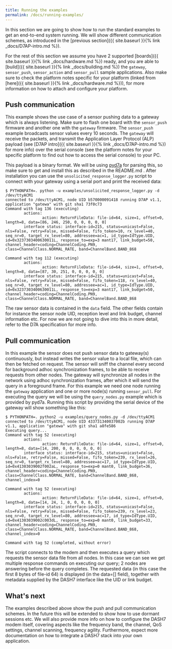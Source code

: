 ```yaml
---
title: Running the examples
permalink: /docs/running-examples/
---
```


In this section we are going to show how to run the standard examples to get an end-to-end system running.
We will show different communication schemes, as introduced in the [previous section]({{ site.baseurl }}{% link _docs/D7AP-intro.md %}).

For the rest of this section we assume you have 2 supported [boards]({{ site.baseurl }}{% link _docs/hardware.md %}) ready,
and you are able to [build]({{ site.baseurl }}{% link _docs/building.md %}) the `gateway`, `sensor_push`, `sensor_action` and `sensor_pull` sample applications.
Also make sure to check the platform notes specific for your platform (linked from [here]({{ site.baseurl }}{% link _docs/hardware.md %})), for more information on how to attach and configure your platform.

## Push communication

This example shows the use case of a sensor pushing data to a gateway which is always listening.
Make sure to flash one board with the `sensor_push` firmware and another one with the `gateway` firmware.
The `sensor_push` example broadcasts sensor values every 10 seconds. The `gateway` will receive the packets,
and transmit the Application Layer Protocol (ALP) payload (see [D7AP intro]({{ site.baseurl }}{% link _docs/D7AP-intro.md %}) for more info) over the serial console (see the platform notes for your specific platform to find out how to access the serial console) to your PC.

This payload is a binary format. We will be using [pyd7a](https://github.com/MOSAIC-LoPoW/pyd7a) for parsing this, so make sure to get and install this as described in the README.md .
After installation you can use the `unsolicited_response_logger.py` script to connect with your gateway using a serial port and print the received data:

	$ PYTHONPATH=. python -u examples/unsolicited_response_logger.py -d /dev/ttyACM1
	connected to /dev/ttyACM1, node UID b570000091418 running D7AP v1.1, application "gatewa" with git sha1 73f0c73
	Command with tag 136 (executing)
	        actions:
	                action: ReturnFileData: file-id=64, size=1, offset=0, length=8, data=[86, 246, 250, 0, 0, 0, 0, 0]
	        interface status: interface-id=215, status=unicast=False, nls=False, retry=False, missed=False, fifo_token=10, rx_level=40, seq_nr=0, target_rx_level=80, addressee=ac=1, id_type=IdType.UID, id=0x3237303400630011L, response_to=exp=3 mant17, link_budget=50, channel_header=coding=ChannelCoding.PN9, class=ChannelClass.NORMAL_RATE, band=ChannelBand.BAND_868

	Command with tag 112 (executing)
	        actions:
	                action: ReturnFileData: file-id=64, size=1, offset=0, length=8, data=[87, 30, 251, 0, 0, 0, 0, 0]
	        interface status: interface-id=215, status=unicast=False, nls=False, retry=False, missed=False, fifo_token=118, rx_level=40, seq_nr=0, target_rx_level=80, addressee=ac=1, id_type=IdType.UID, id=0x3237303400630011L, response_to=exp=3 mant17, link_budget=50, channel_header=coding=ChannelCoding.PN9, class=ChannelClass.NORMAL_RATE, band=ChannelBand.BAND_868

The raw sensor data is contained in the `data` field. The other fields contain for instance the sensor node UID, reception level and link budget, channel information etc. For now we are not going to dive into this in more detail, refer to the D7A specification for more info.

## Pull communication

In this example the sensor does not push sensor data to gateway(s) continuously, but instead writes the sensor value to a local file,
which can then be fetched on request. The sensor will sniff the channel every second for background adhoc synchronization frames, to be able to receive requests from other nodes. The gateway will synchronize all nodes in the network using adhoc synchronization frames, after which it will send the query in a foreground frame. For this example we need one node running the `gateway` application and one or more node(s) running `sensor_pull`. For executing the query we will be using the `query_nodes.py` example which is provided by pyd7a.
Running this script by providing the serial device of the gateway will show something like this:

	$ PYTHONPATH=. python2 -u examples/query_nodes.py -d /dev/ttyACM1
	connected to /dev/ttyACM1, node UID 433731340037002b running D7AP v1.1, application "gatewa" with git sha1 a8fe586
	Executing query...
	Command with tag 52 (executing)
	        actions:
	                action: ReturnFileData: file-id=64, size=1, offset=0, length=8, data=[14, 200, 0, 0, 0, 0, 0, 0]
	        interface status: interface-id=215, status=unicast=False, nls=False, retry=False, missed=False, fifo_token=239, rx_level=26, seq_nr=0, target_rx_level=80, addressee=ac=17, id_type=IdType.UID, id=0x41303039002f002aL, response_to=exp=0 mant0, link_budget=36, channel_header=coding=ChannelCoding.PN9, class=ChannelClass.NORMAL_RATE, band=ChannelBand.BAND_868, channel_index=0

	Command with tag 52 (executing)
	        actions:
	                action: ReturnFileData: file-id=64, size=1, offset=0, length=8, data=[14, 24, 1, 0, 0, 0, 0, 0]
	        interface status: interface-id=215, status=unicast=False, nls=False, retry=False, missed=False, fifo_token=239, rx_level=23, seq_nr=0, target_rx_level=80, addressee=ac=17, id_type=IdType.UID, id=0x41303039002c003dL, response_to=exp=0 mant0, link_budget=33, channel_header=coding=ChannelCoding.PN9, class=ChannelClass.NORMAL_RATE, band=ChannelBand.BAND_868, channel_index=0

	Command with tag 52 (completed, without error)

The script connects to the modem and then executes a query which requests the sensor data file from all nodes. In this case we can see we get multiple response commands on executing our query; 2 nodes are answering before the query completes. The requested data (in this case the first 8 bytes of file-id 64) is displayed (in the data=[] field), together with metadata supplied by the DASH7 interface like the UID or link budget.

## What's next

The examples described above show the push and pull communication schemes. In the future this will be extended to show how to use dormant sessions etc. We will also provide more info on how to configure the DASH7 modem itself, covering aspects like the frequency band, the channel, QoS settings, channel scanning, frequency agility. Furthermore, expect more documentation on how to integrate a DASH7 stack into your own application.
